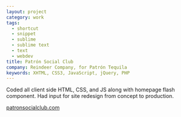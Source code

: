 ```yaml
---
layout: project
category: work
tags:
  - shortcut
  - snippet
  - sublime
  - sublime text
  - text
  - webdev
title: Patrón Social Club
company: Reindeer Company, for Patrón Tequila
keywords: XHTML, CSS3, JavaScript, jQuery, PHP
---
```


Coded all client side HTML, CSS, and JS along with homepage flash component.
Had input for site redesign from concept to production.

[patronsocialclub.com](http://patronsocialclub.com/)

